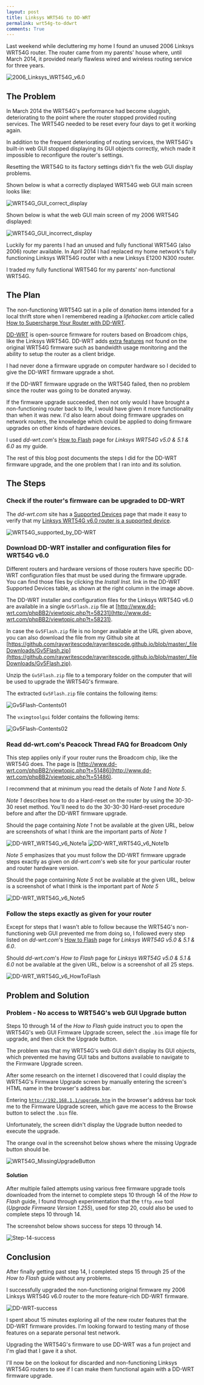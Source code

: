 ```yaml
---
layout: post
title: Linksys WRT54G to DD-WRT  
permalink: wrt54g-to-ddwrt
comments: True
---
```

Last weekend while decluttering my home I found an unused 2006 Linksys WRT54G router. The router came from my parents' house where, until March 2014, it provided nearly flawless wired and wireless routing service for three years.

![2006_Linksys_WRT54G_v6.0](/images/2014-12-16_01.png)

## The Problem

In March 2014 the WRT54G's performance had become sluggish, deteriorating to the point where the router stopped provided routing services. The WRT54G needed to be reset every four days to get it working again. 

In addition to the frequent deteriorating of routing services, the WRT54G's built-in web GUI stopped displaying its GUI objects correctly, which made it impossible to reconfigure the router's settings. 

Resetting the WRT54G to its factory settings didn't fix the web GUI display problems.

Shown below is what a correctly displayed WRT54G web GUI main screen looks like: 

![WRT54G_GUI_correct_display](/images/2014-12-16_02.png)

Shown below is what the web GUI main screen of my 2006 WRT54G displayed:

![WRT54G_GUI_incorrect_display](/images/2014-12-16_03.png)

Luckily for my parents I had an unused and fully functional WRT54G (also 2006) router available. In April 2014 I had replaced my home network's fully functioning Linksys WRT54G router with a new Linksys E1200 N300 router. 

I traded my fully functional WRT54G for my parents' non-functional WRT54G. 

## The Plan

The non-functioning WRT54G sat in a pile of donation items intended for a local thrift store when I remembered reading a *lifehacker.com* article called [How to Supercharge Your Router with DD-WRT](http://lifehacker.com/how-to-supercharge-your-router-with-dd-wrt-508138224). 

[DD-WRT](http://www.dd-wrt.com/wiki/index.php/What_is_DD-WRT%3F) is open-source firmware for routers based on Broadcom chips, like the Linksys WRT54G. DD-WRT adds [extra features](http://www.dd-wrt.com/wiki/index.php/What_is_DD-WRT%3F#Features) not found on the original WRT54G firmware such as bandwidth usage monitoring and the ability to setup the router as a client bridge.

I had never done a firmware upgrade on computer hardware so I decided to give the DD-WRT firmware upgrade a shot. 

If the DD-WRT firmware upgrade on the WRT54G failed, then no problem since the router was going to be donated anyway. 

If the firmware upgrade succeeded, then not only would I have brought a non-functioning router back to life, I would have given it more functionality than when it was new. I'd also learn about doing firmware upgrades on network routers, the knowledge which could be applied to doing firmware upgrades on other kinds of hardware devices.

I used *dd-wrt.com*'s [How to Flash](http://dd-wrt.com/wiki/index.php/Linksys_WRT54G_v5.0_%26_5.1_%26_6.0#How_To_Flash) page for *Linksys WRT54G v5.0 & 5.1 & 6.0* as my guide. 

The rest of this blog post documents the steps I did for the DD-WRT firmware upgrade, and the one problem that I ran into and its solution.

## The Steps

### Check if the router's firmware can be upgraded to DD-WRT

The *dd-wrt.com* site has a [Supported Devices](http://www.dd-wrt.com/wiki/index.php/Supported_Devices) page that made it easy to verify that my [Linksys WRT54G v6.0 router is a supported device](http://www.dd-wrt.com/wiki/index.php/Supported_Devices#Linksys_.28Wireless_a.2Fb.2Fg.29). 

![WRT54G_supported_by_DD-WRT](/images/2014-12-16_04.png)

### Download DD-WRT installer and configuration files for WRT54G v6.0

Different routers and hardware versions of those routers have specific DD-WRT configuration files that must be used during the firmware upgrade. You can find those files by clicking the *Install Inst.* link in the DD-WRT Supported Devices table, as shown at the right column in the image above.

The DD-WRT installer and configuration files for the Linksys WRT54G v6.0 are available in a single <code>Gv5Flash.zip</code> file at [http://www.dd-wrt.com/phpBB2/viewtopic.php?t=58231](http://www.dd-wrt.com/phpBB2/viewtopic.php?t=58231).

In case the <code>Gv5Flash.zip</code> file is no longer available at the URL given above, you can also download the file from my Github site at [https://github.com/raywritescode/raywritescode.github.io/blob/master/_fileDownloads/Gv5Flash.zip](https://github.com/raywritescode/raywritescode.github.io/blob/master/_fileDownloads/Gv5Flash.zip).

Unzip the <code>Gv5Flash.zip</code> file to a temporary folder on the computer that will be used to upgrade the WRT54G's firmware.

The extracted <code>Gv5Flash.zip</code> file contains the following items:

![Gv5Flash-Contents01](/images/2014-12-16_04b.png)

The <code>vximgtoolgui</code> folder contains the following items:

![Gv5Flash-Contents02](/images/2014-12-16_04c.png)

### Read dd-wrt.com's Peacock Thread FAQ for Broadcom Only

This step applies only if your router runs the Broadcom chip, like the WRT54G does. The page is [http://www.dd-wrt.com/phpBB2/viewtopic.php?t=51486](http://www.dd-wrt.com/phpBB2/viewtopic.php?t=51486).

I recommend that at minimum you read the details of *Note 1* and *Note 5*.

*Note 1* describes how to do a Hard-reset on the router by using the 30-30-30 reset method. You'll need to do the 30-30-30 Hard-reset procedure before and after the DD-WRT firmware upgrade. 

Should the page containing *Note 1* not be available at the given URL, below are screenshots of what I think are the important parts of *Note 1*

![DD-WRT_WRT54G_v6_Note1a](/images/2014-12-16_05a.png)
![DD-WRT_WRT54G_v6_Note1b](/images/2014-12-16_05b.png)

*Note 5* emphasizes that you must follow the DD-WRT firmware upgrade steps exactly as given on *dd-wrt.com*'s web site for your particular router and router hardware version. 

Should the page containing *Note 5* not be available at the given URL, below is a screenshot of what I think is the important part of *Note 5*

![DD-WRT_WRT54G_v6_Note5](/images/2014-12-16_05c.png)

### Follow the steps exactly as given for your router

Except for steps that I wasn't able to follow because the WRT54G's non-functioning web GUI prevented me from doing so, I followed every step listed on *dd-wrt.com*'s [How to Flash](http://dd-wrt.com/wiki/index.php/Linksys_WRT54G_v5.0_%26_5.1_%26_6.0#How_To_Flash) page for *Linksys WRT54G v5.0 & 5.1 & 6.0*.

Should *dd-wrt.com*'s *How to Flash* page for *Linksys WRT54G v5.0 & 5.1 & 6.0* not be available at the given URL, below is a screenshot of all 25 steps.

![DD-WRT_WRT54G_v6_HowToFlash](/images/2014-12-16_06.png)

## Problem and Solution

### Problem - No access to WRT54G's web GUI Upgrade button

Steps 10 through 14 of the *How to Flash* guide instruct you to open the WRT54G's web GUI Firmware Upgrade screen, select the <code>.bin</code> image file for upgrade, and then click the Upgrade button.

The problem was that my WRT54G's web GUI didn't display its GUI objects, which prevented me having GUI tabs and buttons available to navigate to the Firmware Upgrade screen. 

After some research on the internet I discovered that I could display the WRT54G's Firmware Upgrade screen by manually entering the screen's HTML name in the browser's address bar.

Entering <code>http://192.168.1.1/upgrade.htm</code> in the browser's address bar took me to the Firmware Upgrade screen, which gave me access to the Browse button to select the <code>.bin</code> file. 

Unfortunately, the screen didn't display the Upgrade button needed to execute the upgrade. 

The orange oval in the screenshot below shows where the missing Upgrade button should be.

![WRT54G_MissingUpgradeButton](/images/2014-12-16_07.png)

#### Solution

After multiple failed attempts using various free firmware upgrade tools downloaded from the internet to complete steps 10 through 14 of the *How to Flash* guide, I found through experimentation that the <code>tftp.exe</code> tool (*Upgrade Firmware Version 1.255*), used for step 20, could also be used to complete steps 10 through 14.

The screenshot below shows success for steps 10 through 14.

![Step-14-success](/images/2014-12-16_10b.png)

## Conclusion

After finally getting past step 14, I completed steps 15 through 25 of the *How to Flash* guide without any problems.

I successfully upgraded the non-functioning original firmware my 2006 Linksys WRT54G v6.0 router to the more feature-rich DD-WRT firmware. 

![DD-WRT-success](/images/2014-12-16_11.png)

I spent about 15 minutes exploring all of the new router features that the DD-WRT firmware provides. I'm looking forward to testing many of those features on a separate personal test network.

Upgrading the WRT54G's firmware to use DD-WRT was a fun project and I'm glad that I gave it a shot. 

I'll now be on the lookout for discarded and non-functioning Linksys WRT54G routers to see if I can make them functional again with a DD-WRT firmware upgrade.
